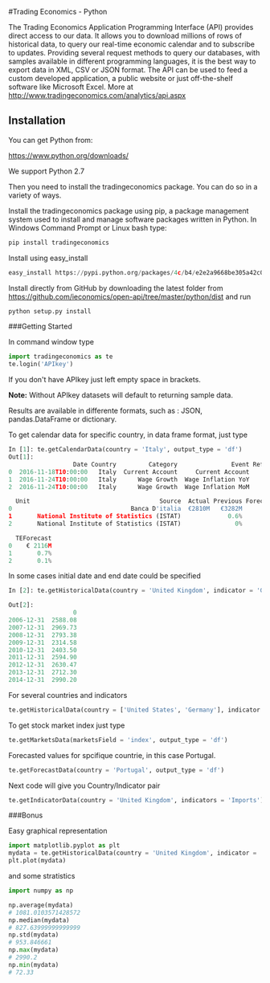 
#Trading Economics - Python

The Trading Economics Application Programming Interface (API) provides direct access to our data. It allows you to download millions of rows of historical data, to query our real-time economic calendar and to subscribe to updates. Providing several request methods to query our databases, with samples available in different programming languages, it is the best way to export data in XML, CSV or JSON format. The API can be used to feed a custom developed application, a public website or just off-the-shelf software like Microsoft Excel. More at http://www.tradingeconomics.com/analytics/api.aspx


## Installation

You can get Python from:

https://www.python.org/downloads/

We support Python 2.7


Then you need to install the tradingeconomics package. You can do so in a variety of ways.

Install the tradingeconomics package using pip, a package management system used to install and manage software packages written in Python. In Windows Command Prompt or Linux bash type:
```bash
pip install tradingeconomics
```

Install using easy_install 
```python
easy_install https://pypi.python.org/packages/4c/b4/e2e2a9668be305a42c0644b3eb5d4d1034ae062653ef737d7e80c1423d28/tradingeconomics-0.2.3.tar.gz
```

Install directly from GitHub by downloading the latest folder from https://github.com/ieconomics/open-api/tree/master/python/dist and run

```bash
python setup.py install
```


###Getting Started

In command window type

```python
import tradingeconomics as te
te.login('APIkey')
```
If you don't have APIkey just left empty space in brackets.  

**Note:** Without APIkey  datasets will default to returning sample data.

Results are available in differente formats, such as : JSON, pandas.DataFrame or dictionary.

To get calendar data for specific country, in data frame format, just type
```python
In [1]: te.getCalendarData(country = 'Italy', output_type = 'df')
Out[1]: 
                  Date Country         Category               Event Reference  \
0  2016-11-18T10:00:00   Italy  Current Account     Current Account       Sep   
1  2016-11-24T10:00:00   Italy      Wage Growth  Wage Inflation YoY       Oct   
2  2016-11-24T10:00:00   Italy      Wage Growth  Wage Inflation MoM       Oct   

  Unit                                    Source  Actual Previous Forecast  \
0                                 Banca D'italia  €2810M   €3282M            
1       National Institute of Statistics (ISTAT)             0.6%            
2       National Institute of Statistics (ISTAT)               0%            

  TEForecast  
0    € 2116M  
1       0.7%  
2       0.1%  
``` 
In some cases initial date and end date could be specified
```python
In [2]: te.getHistoricalData(country = 'United Kingdom', indicator = 'GDP', endDate= '2015-01-01')

Out[2]: 
                  0
2006-12-31  2588.08
2007-12-31  2969.73
2008-12-31  2793.38
2009-12-31  2314.58
2010-12-31  2403.50
2011-12-31  2594.90
2012-12-31  2630.47
2013-12-31  2712.30
2014-12-31  2990.20
```

For several countries and indicators
```python
te.getHistoricalData(country = ['United States', 'Germany'], indicator = ['Exports','Imports', 'GDP'], initDate= '1990-01-01', endDate= '2015-01-01')
```

To get stock market index just type
```python
te.getMarketsData(marketsField = 'index', output_type = 'df')
```

Forecasted values for spcifique countrie, in this case Portugal. 
```python
te.getForecastData(country = 'Portugal', output_type = 'df')
```

Next code will give you Country/Indicator pair
```python
te.getIndicatorData(country = 'United Kingdom', indicators = 'Imports')
```

###Bonus

Easy graphical representation
```python
import matplotlib.pyplot as plt
mydata = te.getHistoricalData(country = 'United Kingdom', indicator = 'GDP')
plt.plot(mydata)
```


and some stratistics
```python
import numpy as np

np.average(mydata)
# 1081.0103571428572
np.median(mydata)
# 827.63999999999999
np.std(mydata)
# 953.846661
np.max(mydata)
# 2990.2
np.min(mydata)
# 72.33
```


